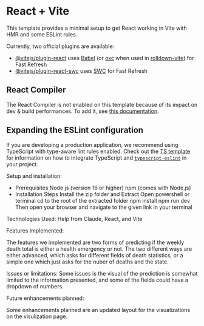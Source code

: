 # React + Vite

This template provides a minimal setup to get React working in Vite with HMR and some ESLint rules.

Currently, two official plugins are available:

- [@vitejs/plugin-react](https://github.com/vitejs/vite-plugin-react/blob/main/packages/plugin-react) uses [Babel](https://babeljs.io/) (or [oxc](https://oxc.rs) when used in [rolldown-vite](https://vite.dev/guide/rolldown)) for Fast Refresh
- [@vitejs/plugin-react-swc](https://github.com/vitejs/vite-plugin-react/blob/main/packages/plugin-react-swc) uses [SWC](https://swc.rs/) for Fast Refresh

## React Compiler

The React Compiler is not enabled on this template because of its impact on dev & build performances. To add it, see [this documentation](https://react.dev/learn/react-compiler/installation).

## Expanding the ESLint configuration

If you are developing a production application, we recommend using TypeScript with type-aware lint rules enabled. Check out the [TS template](https://github.com/vitejs/vite/tree/main/packages/create-vite/template-react-ts) for information on how to integrate TypeScript and [`typescript-eslint`](https://typescript-eslint.io) in your project.

Setup and installation:
- Prerequisites
    Node.js (version 16 or higher)
    npm (comes with Node.js)
- Installation Steps
    Install the zip folder and Extract
    Open powershell or terminal
    cd to the root of the extracted folder
    npm install
    npm run dev
    Then open your browser and navigate to the given link in your terminal

Technologies Used: Help from Claude, React, and Vite

Features Implemented:

The features we implemented are two forms of predicting if the weekly death total is either a health emergency or not. The two
different ways are either advanced, which asks for different fields of death statistics, or a simple one which just asks for the nuber of deaths and the state.

Issues or limitations:
Some issues is the visual of the prediction is somewhat limited to the information presented, and some of the fielda could have a dropdown of numbers.

Future enhancements planned:

Some enhancements planned are an updated layout for the visualizations on the visulization page.
